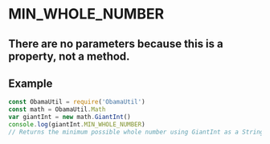 # MIN_WHOLE_NUMBER
## There are no parameters because this is a property, not a method.
## Example
```javascript
const ObamaUtil = require('ObamaUtil')
const math = ObamaUtil.Math
var giantInt = new math.GiantInt()
console.log(giantInt.MIN_WHOLE_NUMBER)
// Returns the minimum possible whole number using GiantInt as a String().
```